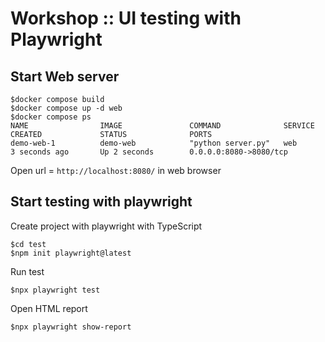 # Workshop :: UI testing with Playwright


## Start Web server

```
$docker compose build
$docker compose up -d web
$docker compose ps
NAME                IMAGE               COMMAND              SERVICE             CREATED             STATUS              PORTS
demo-web-1          demo-web            "python server.py"   web                 3 seconds ago       Up 2 seconds        0.0.0.0:8080->8080/tcp
```

Open url = `http://localhost:8080/` in web browser

## Start testing with playwright

Create project with playwright with TypeScript
```
$cd test
$npm init playwright@latest
```

Run test
```
$npx playwright test
```

Open HTML report
```
$npx playwright show-report
```
